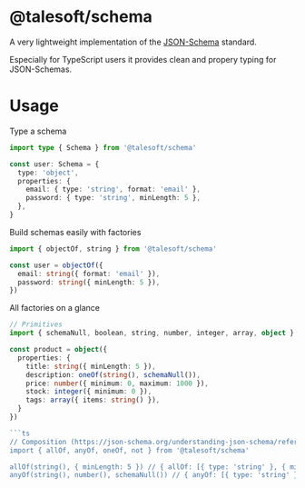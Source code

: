 @talesoft/schema
================

A very lightweight implementation of the [JSON-Schema](https://json-schema.org/) standard.

Especially for TypeScript users it provides clean and propery typing for JSON-Schemas.

Usage
=====

Type a schema

```ts
import type { Schema } from '@talesoft/schema'

const user: Schema = {
  type: 'object',
  properties: {
    email: { type: 'string', format: 'email' },
    password: { type: 'string', minLength: 5 },
  },
}
```

Build schemas easily with factories

```ts
import { objectOf, string } from '@talesoft/schema'

const user = objectOf({
  email: string({ format: 'email' }),
  password: string({ minLength: 5 }),
})
```

All factories on a glance

```ts
// Primitives
import { schemaNull, boolean, string, number, integer, array, object } from '@talesoft/schema'

const product = object({
  properties: {
    title: string({ minLength: 5 }),
    description: oneOf(string(), schemaNull()),
    price: number({ minimum: 0, maximum: 1000 }),
    stock: integer({ minimum: 0 }),
    tags: array({ items: string() }),
  }
})

```ts
// Composition (https://json-schema.org/understanding-json-schema/reference/combining.html)
import { allOf, anyOf, oneOf, not } from '@talesoft/schema'

allOf(string(), { minLength: 5 }) // { allOf: [{ type: 'string' }, { minLength: 5 }] }
anyOf(string(), number(), schemaNull()) // { anyOf: [{ type: 'string' }, { type: 'number' }, { type: 'null' }]}
```